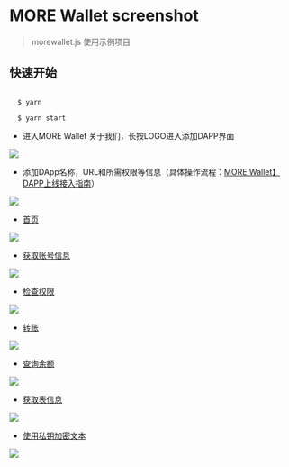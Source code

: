 # MORE Wallet screenshot

> morewallet.js 使用示例项目

## 快速开始

```

  $ yarn

  $ yarn start

```



- 进入MORE Wallet 关于我们，长按LOGO进入添加DAPP界面


![](https://public.bitzhidao.com/screenshot/into_dev.jpg)



- 添加DApp名称，URL和所需权限等信息（具体操作流程：[MORE Wallet】DAPP上线接入指南](https://mp.weixin.qq.com/s/rRJiDJOT_DBWRp78jhxWcg)）


![](https://public.bitzhidao.com/screenshot/new_add_dapp.jpg)



- [首页](http://wokeyi.club)


![](https://public.bitzhidao.com/screenshot/new_index.jpg)



- [获取账号信息](http://wokeyi.club/get-account)


![](https://public.bitzhidao.com/screenshot/get_account.jpg)



- [检查权限](http://wokeyi.club/check-action)


![](https://public.bitzhidao.com/screenshot/check_action.jpg)



- [转账](http://wokeyi.club/transfer)


![](https://public.bitzhidao.com/screenshot/transfer.jpg)



- [查询余额](http://wokeyi.club/currency-balance)


![](https://public.bitzhidao.com/screenshot/currency-balance.jpg)



- [获取表信息](http://wokeyi.club/table-rows)


![](https://public.bitzhidao.com/screenshot/get_table_rows.jpg)



- [使用私钥加密文本](http://wokeyi.club/sign-text)


![](https://public.bitzhidao.com/screenshot/sign_text.jpg)





